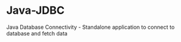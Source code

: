 # Java-JDBC
Java Database Connectivity - Standalone application to connect to database and fetch data
